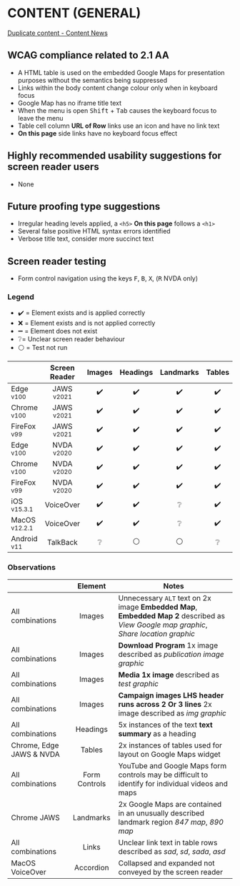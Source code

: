 # CONTENT (GENERAL)
[Duplicate content - Content News](https://github.com/canaxess/visionaustralia-designsystem/blob/main/design-system-template/content-news.md)
## WCAG compliance related to 2.1 AA
- A HTML table is used on the embedded Google Maps for presentation purposes without the semantics being suppressed
- Links within the body content change colour only when in keyboard focus
- Google Map has no iframe title text
- When the menu is open <kbd>Shift</kbd> + <kbd>Tab</kbd> causes the keyboard focus to leave the menu
- Table cell column **URL of Row** links use an icon and have no link text
- **On this page** side links have no keyboard focus effect

## Highly recommended usability suggestions for screen reader users
- None
## Future proofing type suggestions
- Irregular heading levels applied, a `<h5>` **On this page** follows a `<h1>`
- Several false positive HTML syntax errors identified
- Verbose title text, consider more succinct text

## Screen reader testing
- Form control navigation using the keys <kbd>F</kbd>, <kbd>B</kbd>, <kbd>X</kbd>, (<kbd>R</kbd> NVDA only)

### Legend
- :heavy_check_mark: = Element exists and is applied correctly
- :x: = Element exists and is not applied correctly
- :heavy_minus_sign: = Element does not exist
- :grey_question:= Unclear screen reader behaviour
- :white_circle: = Test not run

|   |Screen Reader   | Images | Headings  |Landmarks   |Tables   | Lists |Links |Form Controls | Accordion
|---|:-:|:-:|:-:|:-:|:-:|:-:|:-:|:-:|:-:|
| Edge <sup>v100</sup> 		| JAWS <sup>v2021</sup> 	| :heavy_check_mark:  | :heavy_check_mark:  | :heavy_check_mark:  | :heavy_check_mark:  | :heavy_check_mark: | :heavy_check_mark:  | :heavy_check_mark:  | :heavy_check_mark:  |
| Chrome <sup>v100</sup> 	| JAWS <sup>v2021</sup>  	| :heavy_check_mark:  | :heavy_check_mark:  | :heavy_check_mark:  | :heavy_check_mark:  | :heavy_check_mark:  | :heavy_check_mark:  | :heavy_check_mark:  | :heavy_check_mark:  |
| FireFox <sup>v99</sup> 	| JAWS <sup>v2021</sup>   	| :heavy_check_mark:  | :heavy_check_mark:  | :heavy_check_mark:  | :heavy_check_mark:  | :heavy_check_mark:  | :heavy_check_mark:  | :heavy_check_mark:  | :heavy_check_mark:  |
| Edge <sup>v100</sup> 		| NVDA <sup>v2020</sup> 	| :heavy_check_mark:  | :heavy_check_mark:  | :heavy_check_mark:  | :heavy_check_mark: | :heavy_check_mark:  | :heavy_check_mark: | :heavy_check_mark:  | :heavy_check_mark: |
| Chrome <sup>v100</sup> 	| NVDA <sup>v2020</sup>  	| :heavy_check_mark:  | :heavy_check_mark:  | :heavy_check_mark: | :heavy_check_mark:  | :heavy_check_mark:  | :heavy_check_mark:  | :heavy_check_mark:  | :heavy_check_mark: |
| FireFox <sup>v99</sup> 	| NVDA <sup>v2020</sup>   	| :heavy_check_mark:  | :heavy_check_mark:  | :heavy_check_mark:  | :heavy_check_mark:  | :heavy_check_mark:  | :heavy_check_mark:  | :heavy_check_mark:  | :heavy_check_mark: |
| iOS <sup>v15.3.1</sup> 	| VoiceOver 				| :heavy_check_mark:  | :heavy_check_mark:  | :grey_question:  | :heavy_check_mark:  | :heavy_check_mark:  | :heavy_check_mark:  | :heavy_check_mark: | :heavy_check_mark: |
| MacOS <sup>v12.2.1</sup> 	| VoiceOver  				| :heavy_check_mark:  | :heavy_check_mark:  | :grey_question:  | :heavy_check_mark:  | :heavy_check_mark:  | :heavy_check_mark:  | :heavy_check_mark:   | :x: |
| Android <sup>v11</sup> 	| TalkBack 					| :grey_question:  | :white_circle:  | :white_circle:  | :grey_question:  | :grey_question:  | :white_circle:  | :white_circle:  | :white_circle: |

### Observations
|  | Element  | Notes |
|---|:-:|---|
| All combinations | Images | Unnecessary `ALT` text on 2x image **Embedded Map**, **Embedded Map 2** described as _View Google map graphic_, _Share location graphic_
| All combinations | Images | **Download Program** 1x image described as _publication image graphic_
| All combinations | Images | **Media 1x image** described as _test graphic_
| All combinations | Images | **Campaign images LHS header runs across 2 Or 3 lines** 2x image described as _img graphic_
| All combinations | Headings | 5x instances of the text **text summary** as a heading
| Chrome, Edge JAWS & NVDA | Tables | 2x instances of tables used for layout on Google Maps widget
| All combinations | Form Controls | YouTube and Google Maps form controls may be difficult to identify for individual videos and maps
| Chrome JAWS | Landmarks | 2x Google Maps are contained in an unusually described landmark region _847 map_, _890 map_
| All combinations | Links | Unclear link text in table rows described as _sad_, _sd_, _sada_, _asd_
| MacOS VoiceOver | Accordion | Collapsed and expanded not conveyed by the screen reader |
